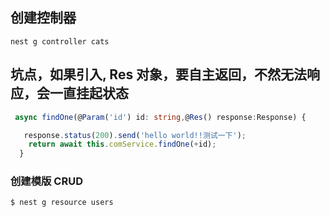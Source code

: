 ## 创建控制器

`nest g controller cats`

## 坑点，如果引入, Res 对象，要自主返回，不然无法响应，会一直挂起状态

```ts
 async findOne(@Param('id') id: string,@Res() response:Response) {

   response.status(200).send('hello world!!测试一下');
    return await this.comService.findOne(+id);
  }
```

### 创建模版 CRUD

```
$ nest g resource users
```
